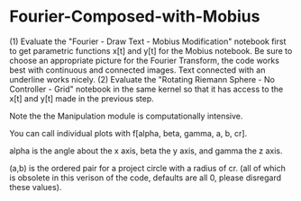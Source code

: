 # Fourier-Composed-with-Mobius

(1) Evaluate the "Fourier - Draw Text - Mobius Modification" notebook first to get parametric functions x[t] and y[t] for the Mobius notebook.
    Be sure to choose an appropriate picture for the Fourier Transform, the code works best with continuous and connected images. Text connected with an underline works nicely.
(2) Evaluate the  "Rotating Riemann Sphere - No Controller - Grid" notebook in the same kernel so that it has access to the x[t] and y[t] made in the previous step.

Note the the Manipulation module is computationally intensive.

You can call individual plots with f[alpha, beta, gamma, a, b, cr].

alpha is the angle about the x axis, beta the y axis, and gamma the z axis.

(a,b) is the ordered pair for a project circle with a radius of cr. (all of which is obsolete in this verison of the code, defaults are all 0, please disregard these values).
